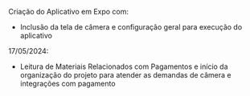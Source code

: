 Criação do Aplicativo em Expo com:
- Inclusão da tela de câmera e configuração geral para execução do aplicativo

17/05/2024:
- Leitura de Materiais Relacionados com Pagamentos e início da organização do projeto para atender as demandas de câmera e integrações com pagamento

